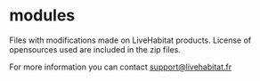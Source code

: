 # modules

Files with modifications made on LiveHabitat products.
License of opensources used are included in the zip files.

For more information you can contact support@livehabitat.fr
